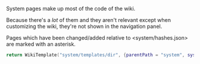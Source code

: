 System pages make up most of the code of the wiki.

Because there's a _lot_ of them and they aren't relevant except when customizing the wiki, they're not shown in the navigation panel.

Pages which have been changed/added relative to <system/hashes.json> are marked with an asterisk.

```t.lua
return WikiTemplate("system/templates/dir", {parentPath = "system", systemHashCheck = true})
```
